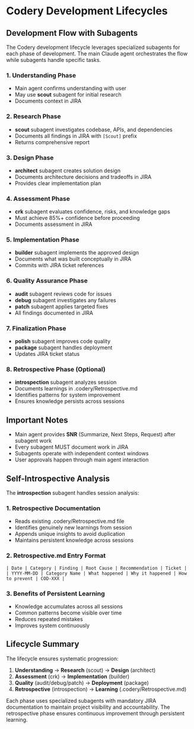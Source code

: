# Codery Development Lifecycles

## Development Flow with Subagents

The Codery development lifecycle leverages specialized subagents for each phase of development. The main Claude agent orchestrates the flow while subagents handle specific tasks.

### 1. **Understanding Phase**
- Main agent confirms understanding with user
- May use **scout** subagent for initial research
- Documents context in JIRA

### 2. **Research Phase**
- **scout** subagent investigates codebase, APIs, and dependencies
- Documents all findings in JIRA with `[Scout]` prefix
- Returns comprehensive report

### 3. **Design Phase**
- **architect** subagent creates solution design
- Documents architecture decisions and tradeoffs in JIRA
- Provides clear implementation plan

### 4. **Assessment Phase**
- **crk** subagent evaluates confidence, risks, and knowledge gaps
- Must achieve 85%+ confidence before proceeding
- Documents assessment in JIRA

### 5. **Implementation Phase**
- **builder** subagent implements the approved design
- Documents what was built conceptually in JIRA
- Commits with JIRA ticket references

### 6. **Quality Assurance Phase**
- **audit** subagent reviews code for issues
- **debug** subagent investigates any failures
- **patch** subagent applies targeted fixes
- All findings documented in JIRA

### 7. **Finalization Phase**
- **polish** subagent improves code quality
- **package** subagent handles deployment
- Updates JIRA ticket status

### 8. **Retrospective Phase** (Optional)
- **introspection** subagent analyzes session
- Documents learnings in .codery/Retrospective.md
- Identifies patterns for system improvement
- Ensures knowledge persists across sessions

## Important Notes

- Main agent provides **SNR** (Summarize, Next Steps, Request) after subagent work
- Every subagent MUST document work in JIRA
- Subagents operate with independent context windows
- User approvals happen through main agent interaction

## Self-Introspective Analysis

The **introspection** subagent handles session analysis:

### 1. Retrospective Documentation
- Reads existing .codery/Retrospective.md file
- Identifies genuinely new learnings from session
- Appends unique insights to avoid duplication
- Maintains persistent knowledge across sessions

### 2. Retrospective.md Entry Format
```
| Date | Category | Finding | Root Cause | Recommendation | Ticket |
| YYYY-MM-DD | Category Name | What happened | Why it happened | How to prevent | COD-XXX |
```

### 3. Benefits of Persistent Learning
- Knowledge accumulates across all sessions
- Common patterns become visible over time
- Reduces repeated mistakes
- Improves system continuously

## Lifecycle Summary

The lifecycle ensures systematic progression:

1. **Understanding** → **Research** (scout) → **Design** (architect)
2. **Assessment** (crk) → **Implementation** (builder)
3. **Quality** (audit/debug/patch) → **Deployment** (package)
4. **Retrospective** (introspection) → **Learning** (.codery/Retrospective.md)

Each phase uses specialized subagents with mandatory JIRA documentation to maintain project visibility and accountability. The retrospective phase ensures continuous improvement through persistent learning.